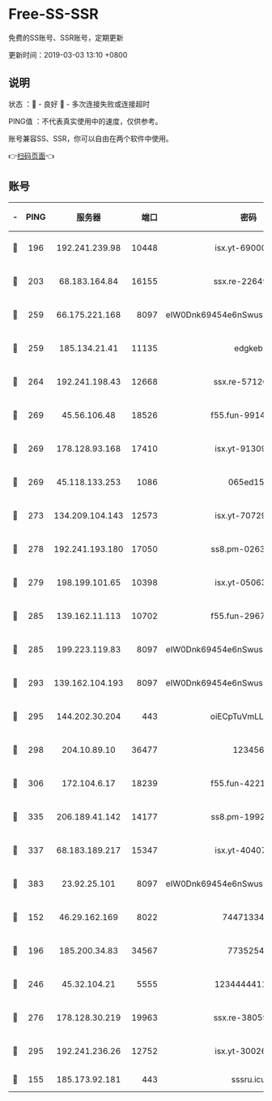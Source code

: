 # Free-SS-SSR

免费的SS账号、SSR账号，定期更新

更新时间：2019-03-03 13:10 +0800

## 说明

状态     ：🙂 - 良好 🙁 - 多次连接失败或连接超时

PING值   ：不代表真实使用中的速度，仅供参考。

账号兼容SS、SSR，你可以自由在两个软件中使用。

👉[扫码页面](https://liesauer.github.io/free-ss-ssr.github.io/)👈

## 账号

|-|PING|服务器|端口|密码|加密方式|区域|
|:----:|:----:|:-----:|-----:|:----:|:----:|:----:|
|🙂|196|192.241.239.98|10448|isx.yt-69000110|aes-256-cfb|US|
|🙂|203|68.183.164.84|16155|ssx.re-22649975|aes-256-cfb|US|
|🙂|259|66.175.221.168|8097|eIW0Dnk69454e6nSwuspv9DmS201tQ0D|aes-256-cfb|US|
|🙂|259|185.134.21.41|11135|edgkeb|aes-256-cfb|GB|
|🙂|264|192.241.198.43|12668|ssx.re-57120332|aes-256-cfb|US|
|🙂|269|45.56.106.48|18526|f55.fun-99140423|aes-256-cfb|US|
|🙂|269|178.128.93.168|17410|isx.yt-91309111|aes-256-cfb|SG|
|🙂|269|45.118.133.253|1086|065ed15a|aes-256-cfb|SG|
|🙂|273|134.209.104.143|12573|isx.yt-70729668|aes-256-cfb|SG|
|🙂|278|192.241.193.180|17050|ss8.pm-02632240|aes-256-cfb|US|
|🙂|279|198.199.101.65|10398|isx.yt-05063367|aes-256-cfb|US|
|🙂|285|139.162.11.113|10702|f55.fun-29670357|aes-256-cfb|SG|
|🙂|285|199.223.119.83|8097|eIW0Dnk69454e6nSwuspv9DmS201tQ0D|aes-256-cfb|US|
|🙂|293|139.162.104.193|8097|eIW0Dnk69454e6nSwuspv9DmS201tQ0D|aes-256-cfb|JP|
|🙂|295|144.202.30.204|443|oiECpTuVmLLxk4Ts|aes-256-cfb|US|
|🙂|298|204.10.89.10|36477|123456|aes-256-cfb|US|
|🙂|306|172.104.6.17|18239|f55.fun-42215388|aes-256-cfb|US|
|🙂|335|206.189.41.142|14177|ss8.pm-19928527|aes-256-cfb|SG|
|🙂|337|68.183.189.217|15347|isx.yt-40407934|aes-256-cfb|SG|
|🙂|383|23.92.25.101|8097|eIW0Dnk69454e6nSwuspv9DmS201tQ0D|aes-256-cfb|US|
|🙂|152|46.29.162.169|8022|7447133485|aes-256-cfb|RU|
|🙂|196|185.200.34.83|34567|77352549|aes-256-cfb|US|
|🙂|246|45.32.104.21|5555|1234444411111|aes-256-cfb|SG|
|🙂|276|178.128.30.219|19963|ssx.re-38059687|aes-256-cfb|SG|
|🙂|295|192.241.236.26|12752|isx.yt-30026979|aes-256-cfb|US|
|🙁|155|185.173.92.181|443|sssru.icu|rc4-md5|RU|
